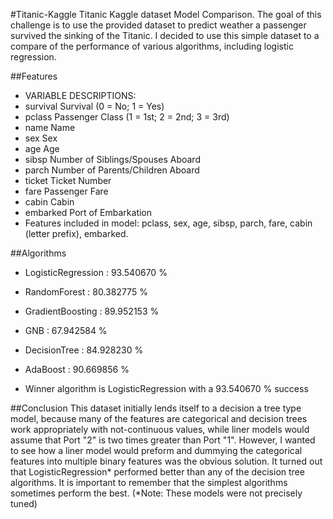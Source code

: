 #Titanic-Kaggle
Titanic Kaggle dataset Model Comparison. The goal of this challenge is to use the provided dataset to predict weather a passenger survived the sinking of the Titanic. I decided to use this simple dataset to a compare of the performance of various algorithms, including logistic regression.

##Features
- VARIABLE DESCRIPTIONS:
- survival        Survival (0 = No; 1 = Yes)
- pclass          Passenger Class (1 = 1st; 2 = 2nd; 3 = 3rd)
- name            Name
- sex             Sex
- age             Age
- sibsp           Number of Siblings/Spouses Aboard
- parch           Number of Parents/Children Aboard
- ticket          Ticket Number
- fare            Passenger Fare
- cabin           Cabin
- embarked        Port of Embarkation
- Features included in model: pclass, sex, age, sibsp, parch, fare, cabin (letter prefix), embarked.

##Algorithms
- LogisticRegression : 93.540670 %
- RandomForest : 80.382775 %
- GradientBoosting : 89.952153 %
- GNB : 67.942584 %
- DecisionTree : 84.928230 %
- AdaBoost : 90.669856 %

- Winner algorithm is LogisticRegression with a 93.540670 % success


##Conclusion
This dataset initially lends itself to a decision a tree type model, because many of the features are categorical and decision trees work appropriately with not-continuous values, while liner models would assume that Port "2" is two times greater than Port "1". However, I wanted to see how a liner model would preform and dummying the categorical features into multiple binary features was the obvious solution. It turned out that LogisticRegression* performed better than any of the decision tree algorithms. It is important to remember that the simplest algorithms sometimes perform the best.  (*Note: These models were not precisely tuned) 
